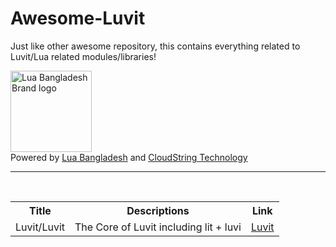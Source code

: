 # Awesome-Luvit
Just like other awesome repository, this contains everything related to Luvit/Lua related modules/libraries!

<img src="https://alokborsho.win/lua.png" alt="Lua Bangladesh Brand logo" class="" style="width: 130px; height:auto;"> <br>
Powered by <a href = "https://alokborsho.win">Lua Bangladesh</a> and <a href = "https://cloudstring.ltd"> CloudString Technology</a>
<hr>
<br>
 <table>
  <tr>
    <th>Title</th>
    <th>Descriptions</th>
    <th>Link</th>
  </tr>
  <tr>
    <td>Luvit/Luvit</td>
    <td>The Core of Luvit including lit + luvi</td>
    <td><a href = "https://github.com/luvit/luvit">Luvit</a></td>
  </tr>

</table> 